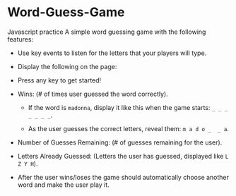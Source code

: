 # Word-Guess-Game
Javascript practice
A simple word guessing game with the following features:

- Use key events to listen for the letters that your players will type.

- Display the following on the page:

- Press any key to get started!

- Wins: (# of times user guessed the word correctly).

   * If the word is `madonna`, display it like this when the game starts: `_ _ _ _ _ _ _`.

   * As the user guesses the correct letters, reveal them: `m a d o _  _ a`.

- Number of Guesses Remaining: (# of guesses remaining for the user).

- Letters Already Guessed: (Letters the user has guessed, displayed like `L Z Y H`).

- After the user wins/loses the game should automatically choose another word and make the user play it.